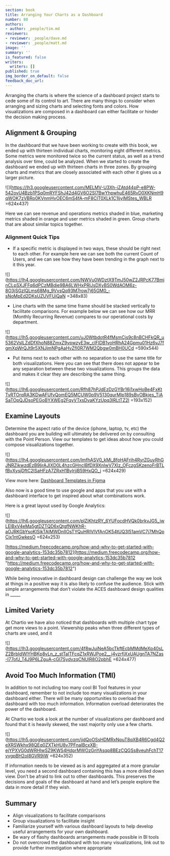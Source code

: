```yaml
---
section: book
title: Arranging Your Charts as a Dashboard
number: 80
authors:
- author: _people/tim.md
reviewers:
- reviewer: _people/dave.md
- reviewer: _people/matt.md
image: ''
summary: ''
is_featured: false
writers:
  writers: []
published: true
img_border_on_default: false
feedback_doc_url: 
---
```

Arranging the charts is where the science of a dashboard project starts to cede some of its control to art. There are many things to consider when arranging and sizing charts and selecting fonts and colors. How visualizations are composed in a dashboard can either facilitate or hinder the decision making process.

## Alignment & Grouping

In the dashboard that we have been working to create with this book, we ended up with thirteen individual charts, monitoring eight different metrics. Some metrics were monitored twice so the current status, as well as a trend analysis over time, could be analyzed. When we started to create the dashboard we ended up with thirteen charts in three zones. By grouping charts and metrics that are closely associated with each other it gives us a larger picture.

![](https://lh3.googleusercontent.com/MELMV-U3Xh-iZAtd44pP-e8PW-542ovU4Bzb1PSq0mRYFShJ42d4GV6O2Sl7BwYhpwhuE465RvD0XKNmH9qWOK7zVBRo0KVnmHvOEC6mS4fA-mF8CIT0XLk1C1ljyIMStes_WBLR =624x437)

Here we can see revenue and operations metrics shaded in blue, marketing metrics shaded in orange and user metrics shaded in green. Group charts that are about similar topics together.

### Alignment Quick Tips

* If a specific metric is displayed in two ways, these should be right next to each other. For example here we can see both the current Count of Users, and we can see how they have been trending in the graph next to it this year.

![](https://lh4.googleusercontent.com/NWVu0WDztX9TmJ50wZ2JRPcK77BmjnCLpSXJFFq6dPCzMBdie9BA6LWHxPRlJsDXyBS0WdAOM6z-8O3jSGzlQLms68Mg_9VvsQq93M7row7j65GM0_-sNoMpEd2DKsUZUVFUiQaN =348x83)

* Line charts with the same time frame should be stacked vertically to facilitate comparisons. For example below we can see how our MRR (Monthly Recurring Revenue) compares to our operational costs by department.

![](https://lh5.googleusercontent.com/uJ0WtbdotR4fMsmCjs9c8nBCHFkQR_u5362VsILZdDfXhoN88ZmxZ9vpwzyE3w_cIFIDB1voHRhA24Gpmu01Hz6vJ7fgmXpWrQJt9r5XNJjmNPgAaHvZfI0R7WM2Qbgw0mBH0UCd =590x544)

* Put items next to each other with no separation to use the same title for both visualizations. Here you can see that there does not appear to be any separation between these two visualizations. This groups the data and makes it clear they are describing the same thing.

![](https://lh6.googleusercontent.com/Rfh87hPJdEzDzGYBr16j1xwHoBe4FxKtTvRTOrqRA3KDwAFUfvQomEQ5MCUW0p9V5130qurMlp189sBvOBkjes_TiASaTOpQJDsoPEGoBYXWEg2FqyVTxsDvaKYzUpq3lRLtTZ2I =193x152)

## Examine Layouts

Determine the aspect ratio of the device (iphone, laptop, tv, etc) the dashboard you are building will ultimately be delivered on by consulting with the Point Person. View our templates to get ideas about how you could compose visualizations together.

![](https://lh4.googleusercontent.com/lmfhASV0_kMi_8foHAFrih4RyrZGuyRhGJNRZikwzdEzB9ljrAJIXD0L4hzcGHncIBfDX9XnlwV7XIz_OFczgSKzenoFrBTLfBvXysjDftC2lSaHFzA7ZRxH1BylrjjB59HxQO_j =624x429)

View more here: [Dashboard Templates in Figma](https://www.figma.com/file/dTND29GywRZ16tgsv7nORhKx/Dashboard-Templates?node-id=0%3A1)

Also now is a good time to use google and apps that you use with a dashboard interface to get inspired about what combinations work.

Here is a great layout used by Google Analytics:

![](https://lh6.googleusercontent.com/plZiKhtzRY_6YUFocdHVQk0brkvJG5_jwLElBxV4eMa5gtDZTQD6xQtgfNWKhR-aOJRKGbYsoKlSikTAIMWDnIIOsTYQuHRIVlVfAnOK54tUQ3l51amVC7j7MhQpCjx1ntGwkesO =624x253)

[https://medium.freecodecamp.org/how-and-why-to-get-started-with-google-analytics-153dc35b7812](https://medium.freecodecamp.org/how-and-why-to-get-started-with-google-analytics-153dc35b7812 "https://medium.freecodecamp.org/how-and-why-to-get-started-with-google-analytics-153dc35b7812")

While being innovative in dashboard design can challenge the way we look at things in a positive way it is also likely to confuse the audience. Stick with simple arrangements that don’t violate the ACES dashboard design qualities in _____

## Limited Variety

At Chartio we have also noticed that dashboards with multiple chart type get more views to a point. Viewership peaks when three different types of charts are used, and it

![](https://lh3.googleusercontent.com/4f8wJuiNeA5bcTkftEcbMMdMeXp40sLZ2BrbIdWlYHBKp8vLn_z_stTaITFcqZ1xRWJPoe2__j4yzrfjXxUAUgnTA7NZas-I77ofJ_T4J9P6LZguA-cGl7SydvzqCNUlR8O2pbhE =624x477)

## Avoid Too Much Information (TMI)

In addition to not including too many cool BI Tool features in your dashboard, remember to not include too many visualizations in your dashboard either. There will be many opportunities to overload the dashboard with too much information. Information overload deteriorates the power of the dashboard.

At Chartio we took a look at the number of visualizations per dashboard and found that it is heavily skewed, the vast majority only use a few charts.

![](https://lh5.googleusercontent.com/jjdQoOSsHDMRxNpuT8qXB4R6Cgd4Q2eXRSWkhx98QEq0ZXTkHU8v7PFnaIBcxXB-ejYPXVG0dWRHIwSZ9KWS4HdprMWOzGnYAsqp8BEzCQGSs8veuhFchT17vygpBH2oI8GVR9iW =624x352)

If information needs to be viewed as is and aggregated at a more granular level, you need a second dashboard containing this has a more drilled down view. Don’t be afraid to link out to other dashboards. This preserves the decisions and goals of the dashboard at hand and let’s people explore the data in more detail if they wish.

## Summary

* Align visualizations to facilitate comparisons
* Group visualizations to facilitate insight
* Familiarize yourself with various dashboard layouts to help develop useful arrangements for your own dashboard.
* Be wary of flashy dashboards arrangements made possible in BI tools
* Do not overcrowd the dashboard with too many visualizations, link out to provide further investigation where appropriate
